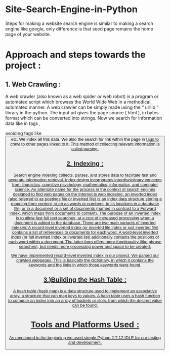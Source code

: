 # Site-Search-Engine-in-Python
Steps for making a website search engine is similar to making a search engine like google, only difference is that seed page remains the home page of your website. 
# Approach and steps towards the project :
## 1. Web Crawling :
A web crawler (also known as a web spider or web robot) is a program or automated script which browses the World Wide Web in a methodical, automated manner. A web crawler can be simply made using the “ urllib “ library in the python. The input url gives the page source ( html ), in bytes format which can be converted into strings. Now we search for information data like in tags <l>, <p>  avoiding tags like <button> etc. We index all this data. We also the search for link within the page in <a href> tags to crawl to other pages linked to it. This method of collecting relevant information is called parsing.

## 2. Indexing :
Search engine indexing collects, parses, and stores data to facilitate fast and accurate information retrieval. Index design incorporates interdisciplinary concepts from linguistics, cognitive psychology, mathematics, informatics, and computer science. An alternate name for the process in the context of search engines designed to find web pages on the Internet is web indexing.
an inverted index (also referred to as postings file or inverted file) is an index data structure storing a mapping from content, such as words or numbers, to its locations in a database file, or in a document or a set of documents (named in contrast to a Forward Index, which maps from documents to content). The purpose of an inverted index is to allow fast full text searches, at a cost of increased processing when a document is added to the database.
There are two main variants of inverted indexes: A record-level inverted index (or inverted file index or just inverted file) contains a list of references to documents for each word. A word-level inverted index (or full inverted index or inverted list) additionally contains the positions of each word within a document. The latter form offers more functionality (like phrase searches), but needs more processing power and space to be created.

We have implemented record-level inverted index in our project. We parsed our crawled webpages. This is basically the dictionary, in which it contains the keywords and the links in which those keywords were found.

## 3.)Building the Hash Table :
A hash table (hash map) is a data structure used to implement an associative array, a structure that can map keys to values. A hash table uses a hash function to compute an index into an array of buckets or slots, from which the desired value can be found.

# Tools and Platforms Used :
As mentioned in the beginning we used simple Python 2.7.12 IDLE for our testing and development. 

